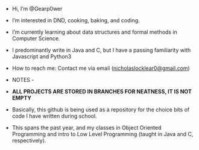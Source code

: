 - Hi, I’m @Gearp0wer
- I’m interested in DND, cooking, baking, and coding.
- I’m currently learning about data structures and formal methods in Computer Science.
- I predominantly write in Java and C, but I have a passing familiarity with Javascript and Python3
- How to reach me: Contact me via email (nicholaslocklear0@gmail.com)

- NOTES -
- **ALL PROJECTS ARE STORED IN BRANCHES FOR NEATNESS, IT IS NOT EMPTY**
- Basically, this github is being used as a repository for the choice bits of code I have written during school.
- This spans the past year, and my classes in Object Oriented Programming and intro to Low Level Programming (taught in Java and C, respectively).
